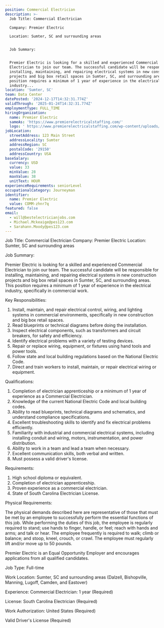 ```yaml
---
position: Commercial Electrician
description: >-
  Job Title: Commercial Electrician

  Company: Premier Electric

  Location: Sumter, SC and surrounding areas


  Job Summary:


  Premier Electric is looking for a skilled and experienced Commercial
  Electrician to join our team. The successful candidate will be responsible for
  installing, maintaining, and repairing electrical systems in new construction
  projects and big box retail spaces in Sumter, SC, and surrounding areas. This
  position requires a minimum of 1 year of experience in the electrical
  industry...
location: 'Sumter, SC'
team: Data Center
datePosted: '2024-12-17T14:32:31.774Z'
validThrough: '2025-01-24T14:32:31.774Z'
employmentType: FULL_TIME
hiringOrganization:
  name: Premier Electric
  sameAs: 'https://www.premierelectricalstaffing.com/'
  logo: ' https://www.premierelectricalstaffing.com/wp-content/uploads/2020/05/Premier-Electrical-Staffing-logo.png'
jobLocation:
  streetAddress: 123 Main Street
  addressLocality: Sumter
  addressRegion: SC
  postalCode: '29150'
  addressCountry: USA
baseSalary:
  currency: USD
  value: 33
  minValue: 28
  maxValue: 38
  unitText: HOUR
experienceRequirements: seniorLevel
occupationalCategory: Journeyman
identifier:
  name: Premier Electric
  value: COMM-zhnr7q
featured: false
email:
  - will@bestelectricianjobs.com
  - Michael.Mckeaige@pes123.com
  - Sarahann.Moody@pes123.com
---
```




Job Title: Commercial Electrician
Company: Premier Electric
Location: Sumter, SC and surrounding areas

Job Summary:

Premier Electric is looking for a skilled and experienced Commercial Electrician to join our team. The successful candidate will be responsible for installing, maintaining, and repairing electrical systems in new construction projects and big box retail spaces in Sumter, SC, and surrounding areas. This position requires a minimum of 1 year of experience in the electrical industry, specifically in commercial work. 

Key Responsibilities:

1. Install, maintain, and repair electrical control, wiring, and lighting systems in commercial environments, specifically in new construction and big box retail spaces.
2. Read blueprints or technical diagrams before doing the installation.
3. Inspect electrical components, such as transformers and circuit breakers, for safety and efficiency.
4. Identify electrical problems with a variety of testing devices.
5. Repair or replace wiring, equipment, or fixtures using hand tools and power tools.
6. Follow state and local building regulations based on the National Electric Code.
7. Direct and train workers to install, maintain, or repair electrical wiring or equipment.

Qualifications:

1. Completion of electrician apprenticeship or a minimum of 1 year of experience as a Commercial Electrician.
2. Knowledge of the current National Electric Code and local building codes.
3. Ability to read blueprints, technical diagrams and schematics, and understand compliance specifications.
4. Excellent troubleshooting skills to identify and fix electrical problems efficiently.
5. Familiarity with industrial and commercial electrical systems, including installing conduit and wiring, motors, instrumentation, and power distribution.
6. Ability to work in a team and lead a team when necessary.
7. Excellent communication skills, both verbal and written.
8. Must possess a valid driver's license.

Requirements:

1. High school diploma or equivalent.
2. Completion of electrician apprenticeship.
3. Proven experience as a commercial electrician.
4. State of South Carolina Electrician License.

Physical Requirements:

The physical demands described here are representative of those that must be met by an employee to successfully perform the essential functions of this job. While performing the duties of this job, the employee is regularly required to stand; use hands to finger, handle, or feel; reach with hands and arms; and talk or hear. The employee frequently is required to walk; climb or balance; and stoop, kneel, crouch, or crawl. The employee must regularly lift and/or move up to 50 pounds.

Premier Electric is an Equal Opportunity Employer and encourages applications from all qualified candidates. 

Job Type: Full-time

Work Location: Sumter, SC and surrounding areas (Dalzell, Bishopville, Manning, Lugoff, Camden, and Eastover)

Experience: Commercial Electrician: 1 year (Required)

License: South Carolina Electrician (Required)

Work Authorization: United States (Required)

Valid Driver's License (Required)
